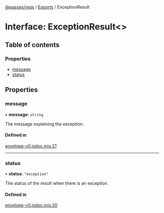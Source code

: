 [@passes/reqs](../README.md) / [Exports](../modules.md) / ExceptionResult

# Interface: ExceptionResult\<\>

## Table of contents

### Properties

- [message](ExceptionResult.md#message)
- [status](ExceptionResult.md#status)

## Properties

### message

• **message**: `string`

The message explaining the exception.

#### Defined in

[envelope-v0.jsdoc.mjs:21](https://github.com/passes-org/passes/blob/1a8acfa/packages/reqs/src/envelope-v0.jsdoc.mjs#L21)

___

### status

• **status**: ``"exception"``

The status of the result when there is an exception.

#### Defined in

[envelope-v0.jsdoc.mjs:20](https://github.com/passes-org/passes/blob/1a8acfa/packages/reqs/src/envelope-v0.jsdoc.mjs#L20)
